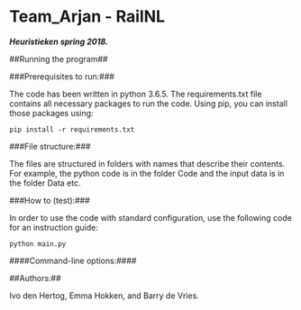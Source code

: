 # Team_Arjan - RailNL

***Heuristieken spring 2018.***

##Running the program##

###Prerequisites to run:###

The code has been written in python 3.6.5. 
The requirements.txt file contains all necessary packages to run the code.
Using pip, you can install those packages using:

`pip install -r requirements.txt`

###File structure:###

The files are structured in folders with names that describe their contents.
For example, the python code is in the folder Code and the input data is in the folder Data etc.

###How to (test):###

In order to use the code with standard configuration, use the following code for an instruction guide:

`python main.py`

####Command-line options:####

<!--ToDo-->
<!--Create list of command-line options-->
 
##Authors:##

Ivo den Hertog, Emma Hokken, and Barry de Vries.
